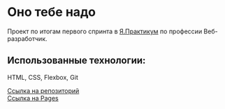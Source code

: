 # Оно тебе надо

Проект по итогам первого спринта в [Я.Практикум](practicum.yandex.ru) по профессии Веб-разработчик.

## Использованные технологии:

HTML, CSS, Flexbox, Git

[Ссылка на репозиторий](https://github.com/AlexandrNachmanovich/ono-tebe-nado)  
[Ссылка на Pages](https://alexandrnachmanovich.github.io/ono-tebe-nado/)
